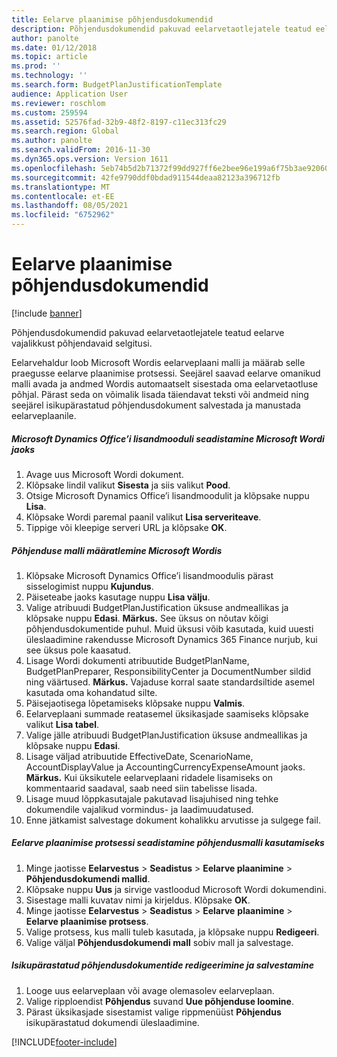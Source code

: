 ```yaml
---
title: Eelarve plaanimise põhjendusdokumendid
description: Põhjendusdokumendid pakuvad eelarvetaotlejatele teatud eelarve vajalikkust põhjendavaid selgitusi.
author: panolte
ms.date: 01/12/2018
ms.topic: article
ms.prod: ''
ms.technology: ''
ms.search.form: BudgetPlanJustificationTemplate
audience: Application User
ms.reviewer: roschlom
ms.custom: 259594
ms.assetid: 52576fad-32b9-48f2-8197-c11ec313fc29
ms.search.region: Global
ms.author: panolte
ms.search.validFrom: 2016-11-30
ms.dyn365.ops.version: Version 1611
ms.openlocfilehash: 5eb74b5d2b71372f99dd927ff6e2bee96e199a6f75b3ae920607e5ec37a4241a
ms.sourcegitcommit: 42fe9790ddf0bdad911544deaa82123a396712fb
ms.translationtype: MT
ms.contentlocale: et-EE
ms.lasthandoff: 08/05/2021
ms.locfileid: "6752962"
---
```

# <a name="budget-planning-justification-documents"></a>Eelarve plaanimise põhjendusdokumendid

[!include [banner](../includes/banner.md)]

Põhjendusdokumendid pakuvad eelarvetaotlejatele teatud eelarve vajalikkust põhjendavaid selgitusi. 

Eelarvehaldur loob Microsoft Wordis eelarveplaani malli ja määrab selle praegusse eelarve plaanimise protsessi. Seejärel saavad eelarve omanikud malli avada ja andmed Wordis automaatselt sisestada oma eelarvetaotluse põhjal. Pärast seda on võimalik lisada täiendavat teksti või andmeid ning seejärel isikupärastatud põhjendusdokument salvestada ja manustada eelarveplaanile.

##### <a name="set-up-microsoft-dynamics-office-add-in-for-microsoft-word"></a>Microsoft Dynamics Office’i lisandmooduli seadistamine Microsoft Wordi jaoks

1.  Avage uus Microsoft Wordi dokument.
2.  Klõpsake lindil valikut **Sisesta** ja siis valikut **Pood**.
3.  Otsige Microsoft Dynamics Office’i lisandmoodulit ja klõpsake nuppu **Lisa**.
4.  Klõpsake Wordi paremal paanil valikut **Lisa serveriteave**.
5.  Tippige või kleepige serveri URL ja klõpsake **OK**.

##### <a name="define-the-justification-template-in-microsoft-word"></a>Põhjenduse malli määratlemine Microsoft Wordis

1.  Klõpsake Microsoft Dynamics Office’i lisandmoodulis pärast sisselogimist nuppu **Kujundus**.
2.  Päiseteabe jaoks kasutage nuppu **Lisa välju**.
3.  Valige atribuudi BudgetPlanJustification üksuse andmeallikas ja klõpsake nuppu **Edasi**. **Märkus.** See üksus on nõutav kõigi põhjendusdokumentide puhul. Muid üksusi võib kasutada, kuid uuesti üleslaadimine rakendusse Microsoft Dynamics 365 Finance nurjub, kui see üksus pole kaasatud.
4.  Lisage Wordi dokumenti atribuutide BudgetPlanName, BudgetPlanPreparer, ResponsibilityCenter ja DocumentNumber sildid ning väärtused. **Märkus.** Vajaduse korral saate standardsiltide asemel kasutada oma kohandatud silte.
5.  Päisejaotisega lõpetamiseks klõpsake nuppu **Valmis**.
6.  Eelarveplaani summade reatasemel üksikasjade saamiseks klõpsake valikut **Lisa tabel**.
7.  Valige jälle atribuudi BudgetPlanJustification üksuse andmeallikas ja klõpsake nuppu **Edasi**.
8.  Lisage väljad atribuutide EffectiveDate, ScenarioName, AccountDisplayValue ja AccountingCurrencyExpenseAmount jaoks. **Märkus.** Kui üksikutele eelarveplaani ridadele lisamiseks on kommentaarid saadaval, saab need siin tabelisse lisada.
9.  Lisage muud lõppkasutajale pakutavad lisajuhised ning tehke dokumendile vajalikud vormindus- ja laadimuudatused.
10. Enne jätkamist salvestage dokument kohalikku arvutisse ja sulgege fail.

##### <a name="set-up-the-budget-planning-process-to-use-the-justification-template"></a>Eelarve plaanimise protsessi seadistamine põhjendusmalli kasutamiseks

1.  Minge jaotisse **Eelarvestus** &gt; **Seadistus** &gt; **Eelarve plaanimine** &gt; **Põhjendusdokumendi mallid**.
2.  Klõpsake nuppu **Uus** ja sirvige vastloodud Microsoft Wordi dokumendini.
3.  Sisestage malli kuvatav nimi ja kirjeldus. Klõpsake **OK**.
4.  Minge jaotisse **Eelarvestus** &gt; **Seadistus** &gt; **Eelarve** **plaanimine** &gt; **Eelarve plaanimise protsess**.
5.  Valige protsess, kus malli tuleb kasutada, ja klõpsake nuppu **Redigeeri**.
6.  Valige väljal **Põhjendusdokumendi mall** sobiv mall ja salvestage.

##### <a name="edit-and-save-personalized-justification-documents"></a>Isikupärastatud põhjendusdokumentide redigeerimine ja salvestamine

1.  Looge uus eelarveplaan või avage olemasolev eelarveplaan.
2.  Valige ripploendist **Põhjendus** suvand **Uue põhjenduse loomine**.
3.  Pärast üksikasjade sisestamist valige rippmenüüst **Põhjendus** isikupärastatud dokumendi üleslaadimine.






[!INCLUDE[footer-include](../../includes/footer-banner.md)]